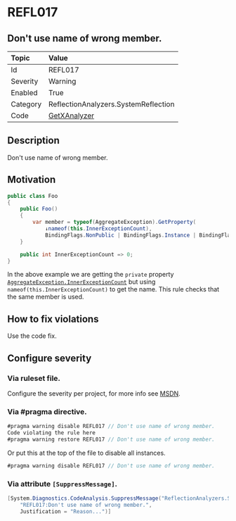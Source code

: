 # REFL017
## Don't use name of wrong member.

| Topic    | Value
| :--      | :--
| Id       | REFL017
| Severity | Warning
| Enabled  | True
| Category | ReflectionAnalyzers.SystemReflection
| Code     | [GetXAnalyzer]([GetXAnalyzer](https://github.com/DotNetAnalyzers/ReflectionAnalyzers/blob/master/ReflectionAnalyzers/NodeAnalzers/GetXAnalyzer.cs))

## Description

Don't use name of wrong member.

## Motivation

```cs
public class Foo
{
    public Foo()
    {
        var member = typeof(AggregateException).GetProperty(
            ↓nameof(this.InnerExceptionCount), 
            BindingFlags.NonPublic | BindingFlags.Instance | BindingFlags.DeclaredOnly);
    }

    public int InnerExceptionCount => 0;
}
```

In the above example we are getting the `private` property [`AggregateException.InnerExceptionCount`](https://referencesource.microsoft.com/#mscorlib/system/AggregateException.cs,466) but using `nameof(this.InnerExceptionCount)` to get the name. This rule checks that the same member is used. 

## How to fix violations

Use the code fix.

<!-- start generated config severity -->
## Configure severity

### Via ruleset file.

Configure the severity per project, for more info see [MSDN](https://msdn.microsoft.com/en-us/library/dd264949.aspx).

### Via #pragma directive.
```C#
#pragma warning disable REFL017 // Don't use name of wrong member.
Code violating the rule here
#pragma warning restore REFL017 // Don't use name of wrong member.
```

Or put this at the top of the file to disable all instances.
```C#
#pragma warning disable REFL017 // Don't use name of wrong member.
```

### Via attribute `[SuppressMessage]`.

```C#
[System.Diagnostics.CodeAnalysis.SuppressMessage("ReflectionAnalyzers.SystemReflection", 
    "REFL017:Don't use name of wrong member.", 
    Justification = "Reason...")]
```
<!-- end generated config severity -->
